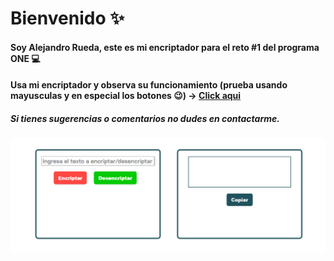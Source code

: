 # Bienvenido :sparkles:
#### Soy Alejandro Rueda, este es mi encriptador para el reto #1 del programa ONE :computer:
#### Usa mi encriptador y observa su funcionamiento (prueba usando mayusculas y en especial los botones :wink:) ->  <a href = "https://alejandrorueda96.github.io/portafolio/">Click aqui</a>
##### Si tienes sugerencias o comentarios no dudes en contactarme. 
![My Image](resources/images/presentacion_readme.png)
